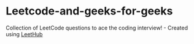 # Leetcode-and-geeks-for-geeks
Collection of LeetCode questions to ace the coding interview! - Created using [LeetHub](https://github.com/QasimWani/LeetHub)
